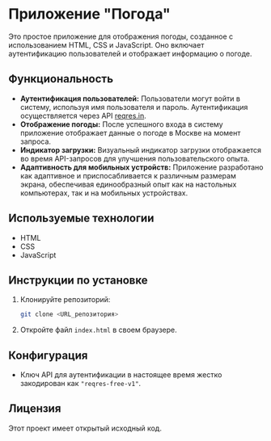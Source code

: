 # Приложение "Погода"

Это простое приложение для отображения погоды, созданное с использованием HTML, CSS и JavaScript. Оно включает аутентификацию пользователей и отображает информацию о погоде.

## Функциональность

*   **Аутентификация пользователей:** Пользователи могут войти в систему, используя имя пользователя и пароль. Аутентификация осуществляется через API [reqres.in](https://reqres.in/).
*   **Отображение погоды:** После успешного входа в систему приложение отображает данные о погоде в Москве на момент запроса.
*   **Индикатор загрузки:** Визуальный индикатор загрузки отображается во время API-запросов для улучшения пользовательского опыта.
*   **Адаптивность для мобильных устройств:** Приложение разработано как адаптивное и приспосабливается к различным размерам экрана, обеспечивая единообразный опыт как на настольных компьютерах, так и на мобильных устройствах.

## Используемые технологии

*   HTML
*   CSS
*   JavaScript

## Инструкции по установке

1.  Клонируйте репозиторий:

    ```bash
    git clone <URL_репозитория>
    ```

2.  Откройте файл `index.html` в своем браузере.

## Конфигурация

*   Ключ API для аутентификации в настоящее время жестко закодирован как `"reqres-free-v1"`.

## Лицензия

Этот проект имеет открытый исходный код.
